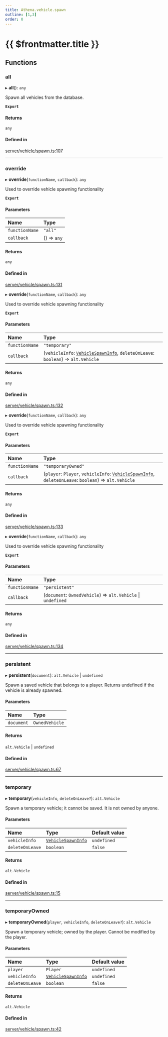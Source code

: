 ```yaml
---
title: Athena.vehicle.spawn
outline: [1,3]
order: 0
---
```


# {{ $frontmatter.title }}


## Functions

### all

▸ **all**(): `any`

Spawn all vehicles from the database.

**`Export`**

#### Returns

`any`

#### Defined in

[server/vehicle/spawn.ts:107](https://github.com/Stuyk/altv-athena/blob/ae8402672/src/core/server/vehicle/spawn.ts#L107)

___

### override

▸ **override**(`functionName`, `callback`): `any`

Used to override vehicle spawning functionality

**`Export`**

#### Parameters

| Name | Type |
| :------ | :------ |
| `functionName` | ``"all"`` |
| `callback` | () => `any` |

#### Returns

`any`

#### Defined in

[server/vehicle/spawn.ts:131](https://github.com/Stuyk/altv-athena/blob/ae8402672/src/core/server/vehicle/spawn.ts#L131)

▸ **override**(`functionName`, `callback`): `any`

Used to override vehicle spawning functionality

**`Export`**

#### Parameters

| Name | Type |
| :------ | :------ |
| `functionName` | ``"temporary"`` |
| `callback` | (`vehicleInfo`: [`VehicleSpawnInfo`](../interfaces/server_vehicle_shared_VehicleSpawnInfo.md), `deleteOnLeave`: `boolean`) => `alt.Vehicle` |

#### Returns

`any`

#### Defined in

[server/vehicle/spawn.ts:132](https://github.com/Stuyk/altv-athena/blob/ae8402672/src/core/server/vehicle/spawn.ts#L132)

▸ **override**(`functionName`, `callback`): `any`

Used to override vehicle spawning functionality

**`Export`**

#### Parameters

| Name | Type |
| :------ | :------ |
| `functionName` | ``"temporaryOwned"`` |
| `callback` | (`player`: `Player`, `vehicleInfo`: [`VehicleSpawnInfo`](../interfaces/server_vehicle_shared_VehicleSpawnInfo.md), `deleteOnLeave`: `boolean`) => `alt.Vehicle` |

#### Returns

`any`

#### Defined in

[server/vehicle/spawn.ts:133](https://github.com/Stuyk/altv-athena/blob/ae8402672/src/core/server/vehicle/spawn.ts#L133)

▸ **override**(`functionName`, `callback`): `any`

Used to override vehicle spawning functionality

**`Export`**

#### Parameters

| Name | Type |
| :------ | :------ |
| `functionName` | ``"persistent"`` |
| `callback` | (`document`: `OwnedVehicle`) => `alt.Vehicle` \| `undefined` |

#### Returns

`any`

#### Defined in

[server/vehicle/spawn.ts:134](https://github.com/Stuyk/altv-athena/blob/ae8402672/src/core/server/vehicle/spawn.ts#L134)

___

### persistent

▸ **persistent**(`document`): `alt.Vehicle` \| `undefined`

Spawn a saved vehicle that belongs to a player.
Returns undefined if the vehicle is already spawned.

#### Parameters

| Name | Type |
| :------ | :------ |
| `document` | `OwnedVehicle` |

#### Returns

`alt.Vehicle` \| `undefined`

#### Defined in

[server/vehicle/spawn.ts:67](https://github.com/Stuyk/altv-athena/blob/ae8402672/src/core/server/vehicle/spawn.ts#L67)

___

### temporary

▸ **temporary**(`vehicleInfo`, `deleteOnLeave?`): `alt.Vehicle`

Spawn a temporary vehicle; it cannot be saved.
It is not owned by anyone.

#### Parameters

| Name | Type | Default value |
| :------ | :------ | :------ |
| `vehicleInfo` | [`VehicleSpawnInfo`](../interfaces/server_vehicle_shared_VehicleSpawnInfo.md) | `undefined` |
| `deleteOnLeave` | `boolean` | `false` |

#### Returns

`alt.Vehicle`

#### Defined in

[server/vehicle/spawn.ts:15](https://github.com/Stuyk/altv-athena/blob/ae8402672/src/core/server/vehicle/spawn.ts#L15)

___

### temporaryOwned

▸ **temporaryOwned**(`player`, `vehicleInfo`, `deleteOnLeave?`): `alt.Vehicle`

Spawn a temporary vehicle; owned by the player.
Cannot be modified by the player.

#### Parameters

| Name | Type | Default value |
| :------ | :------ | :------ |
| `player` | `Player` | `undefined` |
| `vehicleInfo` | [`VehicleSpawnInfo`](../interfaces/server_vehicle_shared_VehicleSpawnInfo.md) | `undefined` |
| `deleteOnLeave` | `boolean` | `false` |

#### Returns

`alt.Vehicle`

#### Defined in

[server/vehicle/spawn.ts:42](https://github.com/Stuyk/altv-athena/blob/ae8402672/src/core/server/vehicle/spawn.ts#L42)
